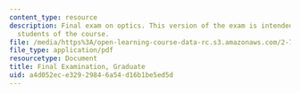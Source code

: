 ```yaml
---
content_type: resource
description: Final exam on optics. This version of the exam is intended for graduate
  students of the course.
file: /media/https%3A/open-learning-course-data-rc.s3.amazonaws.com/2-71-optics-spring-2009/a4d052ece32929846a54d16b1be5ed5d_MIT2_71S09_gfinal.pdf
file_type: application/pdf
resourcetype: Document
title: Final Examination, Graduate
uid: a4d052ec-e329-2984-6a54-d16b1be5ed5d
---
```

